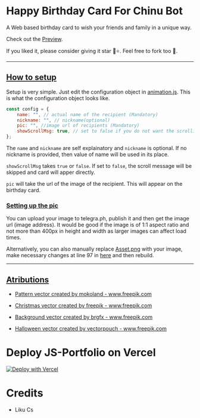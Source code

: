 # Happy Birthday Card For Chinu Bot

A Web based birthday card to wish your friends and family in a unique way.

Check out the [Preview](https://happy-birthday-card.vercel.app/).

If you liked it, please consider giving it star 🤩⭐. Feel free to fork too 🤗.

---

## <ins>How to setup</ins>

Setup is very simple. Just edit the configuration object in [animation.js](./js/animation.js). This is what the configuration object looks like.

```js
const config = {
    name: "", // actual name of the recipient (Mandatory)
    nickname: "", // nickname(optional)
    pic: "", //image url of recipients (Mandatory)
    showScrollMsg: true, // set to false if you do not want the scrolling message
};

```

The `name` and `nickname` are self explainatory and `nickname` is optional. If no nickname is provided, then value of name will be used in its place.

`showScrollMsg` takes `true` or `false`. If set to `false`, the scroll message will be skipped and card will apper directly.

`pic` will take the url of the image of the recipient. This will appear on the birthday card. 

### <ins>Setting up the pic</ins>

You can upload your image to telegra.ph, publish it and then get the image url (image address). It would be good if the image is of 1:1 aspect ratio and not more than 400px in height and width as larger images can affect load times.

Alternatively, you can also manually replace [Asset.png](./resources/img/Asset.png) with your image, make necessary changes at line 97 in [here](./scss/_components.scss) and then rebuild.

---

## <ins>Atributions</ins>

- <a href='https://www.freepik.com/vectors/pattern'>Pattern vector created by mokoland - www.freepik.com</a>

- <a href='https://www.freepik.com/vectors/christmas'>Christmas vector created by freepik - www.freepik.com</a>
- <a href='https://www.freepik.com/vectors/background'>Background vector created by brgfx - www.freepik.com</a>
- <a href='https://www.freepik.com/vectors/halloween'>Halloween vector created by vectorpouch - www.freepik.com</a>

# Deploy JS-Portfolio on Vercel
[![Deploy with Vercel](https://vercel.co/button)](https://vercel.co/new/project?template=https://github.com/likucs/Happy-Birthday-Card)

# Credits
- Liku Cs 
